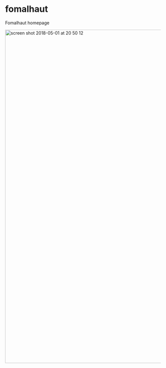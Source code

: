 # fomalhaut
Fomalhaut homepage


<img width="1080" alt="screen shot 2018-05-01 at 20 50 12" src="https://user-images.githubusercontent.com/35608280/39488030-5236b252-4d81-11e8-95b8-644c2b696cd2.png">
